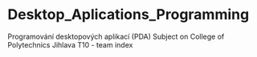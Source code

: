 # Desktop_Aplications_Programming
Programování desktopových aplikací (PDA)
Subject on College of Polytechnics Jihlava
T10 - team index
